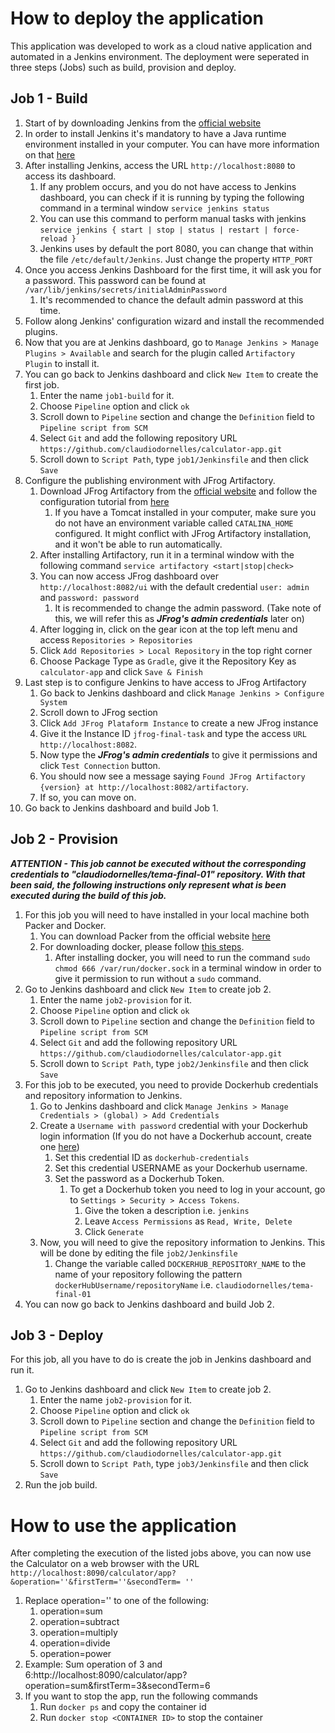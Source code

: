 # How to deploy the application
This application was developed to work as a cloud native application and automated in a Jenkins environment.
The deployment were seperated in three steps (Jobs) such as build, provision and deploy.
## Job 1 - Build
1. Start of by downloading Jenkins from the [official website](https://www.jenkins.io/download/)
2. In order to install Jenkins it's mandatory to have a Java runtime environment installed in your computer. You can have more information on that [here](https://www.jenkins.io/doc/book/installing/)
3. After installing Jenkins, access the URL `http://localhost:8080` to access its dashboard.
   1. If any problem occurs, and you do not have access to Jenkins dashboard, you can check if it is running by typing the following command in a terminal window `service jenkins status`
   2. You can use this command to perform manual tasks with jenkins `service jenkins { start | stop | status | restart | force-reload }`
   3. Jenkins uses by default the port 8080, you can change that within the file `/etc/default/Jenkins`. Just change the property `HTTP_PORT`
4. Once you access Jenkins Dashboard for the first time, it will ask you for a password. This password can be found at `/var/lib/jenkins/secrets/initialAdminPassword`
   1. It's recommended to chance the default admin password at this time.
5. Follow along Jenkins' configuration wizard and install the recommended plugins.
6. Now that you are at Jenkins dashboard, go to `Manage Jenkins > Manage Plugins > Available` and search for the plugin called `Artifactory Plugin` to install it.
7. You can go back to Jenkins dashboard and click `New Item` to create the first job.
   1. Enter the name `job1-build` for it.
   2. Choose `Pipeline` option and click `ok`
   3. Scroll down to `Pipeline` section and change the `Definition` field to `Pipeline script from SCM`
   4. Select `Git` and add the following repository URL `https://github.com/claudiodornelles/calculator-app.git`
   5. Scroll down to `Script Path`, type `job1/Jenkinsfile` and then click `Save`
8. Configure the publishing environment with JFrog Artifactory.
   1. Download JFrog Artifactory from the [official website](https://jfrog.com/download-jfrog-platform/) and follow the configuration tutorial from [here](https://www.jfrog.com/confluence/display/JFROG/Installing+Artifactory)
      1. If you have a Tomcat installed in your computer, make sure you do not have an environment variable called `CATALINA_HOME` configured. It might conflict with JFrog Artifactory installation, and it won't be able to run automatically.
   2. After installing Artifactory, run it in a terminal window with the following command `service artifactory <start|stop|check>`
   3. You can now access JFrog dashboard over `http://localhost:8082/ui` with the default credential `user: admin` and `password: password`
      1. It is recommended to change the admin password. (Take note of this, we will refer this as **_JFrog's admin credentials_** later on)
   4. After logging in, click on the gear icon at the top left menu and access `Repositories > Repositories`
   5. Click `Add Repositories > Local Repository` in the top right corner
   6. Choose Package Type as `Gradle`, give it the Repository Key as `calculator-app` and click `Save & Finish`
9. Last step is to configure Jenkins to have access to JFrog Artifactory
   1. Go back to Jenkins dashboard and click `Manage Jenkins > Configure System`
   2. Scroll down to JFrog section
   3. Click `Add JFrog Plataform Instance` to create a new JFrog instance
   4. Give it the Instance ID `jfrog-final-task` and type the access `URL http://localhost:8082`.
   5. Now type the **_JFrog's admin credentials_** to give it permissions and click `Test Connection` button.
   6. You should now see a message saying `Found JFrog Artifactory {version} at http://localhost:8082/artifactory`.
   7. If so, you can move on.
10. Go back to Jenkins dashboard and build Job 1.
## Job 2 - Provision
**_ATTENTION - This job cannot be executed without the corresponding credentials to "claudiodornelles/tema-final-01" repository. With that been said, the following instructions only represent what is been executed during the build of this job._**
1. For this job you will need to have installed in your local machine both Packer and Docker. 
   1. You can download Packer from the official website [here](https://learn.hashicorp.com/tutorials/packer/get-started-install-cli)
   2. For downloading docker, please follow [this steps](https://docs.docker.com/engine/install/).
      1. After installing docker, you will need to run the command `sudo chmod 666 /var/run/docker.sock` in a terminal window in order to give it permission to run without a `sudo` command.
2. Go to Jenkins dashboard and click `New Item` to create job 2.
    1. Enter the name `job2-provision` for it.
    2. Choose `Pipeline` option and click `ok`
    3. Scroll down to `Pipeline` section and change the `Definition` field to `Pipeline script from SCM`
    4. Select `Git` and add the following repository URL `https://github.com/claudiodornelles/calculator-app.git`
    5. Scroll down to `Script Path`, type `job2/Jenkinsfile` and then click `Save`
3. For this job to be executed, you need to provide Dockerhub credentials and repository information to Jenkins.
   1. Go to Jenkins dashboard and click `Manage Jenkins > Manage Credentials > (global) > Add Credentials`
   2. Create a `Username with password` credential with your Dockerhub login information (If you do not have a Dockerhub account, create one [here](https://hub.docker.com/signup))
      1. Set this credential ID as `dockerhub-credentials`
      2. Set this credential USERNAME as your Dockerhub username.
      3. Set the password as a Dockerhub Token.
         1. To get a Dockerhub token you need to log in your account, go to `Settings > Security > Access Tokens`.
            1. Give the token a description i.e. `jenkins`
            2. Leave `Access Permissions` as `Read, Write, Delete`
            3. Click `Generate`
   3. Now, you will need to give the repository information to Jenkins. This will be done by editing the file `job2/Jenkinsfile`
      1. Change the variable called `DOCKERHUB_REPOSITORY_NAME` to the name of your repository following the pattern `dockerHubUsername/repositoryName` i.e. `claudiodornelles/tema-final-01`
4. You can now go back to Jenkins dashboard and build Job 2.
## Job 3 - Deploy
For this job, all you have to do is create the job in Jenkins dashboard and run it.
1. Go to Jenkins dashboard and click `New Item` to create job 2.
   1. Enter the name `job2-provision` for it.
   2. Choose `Pipeline` option and click `ok`
   3. Scroll down to `Pipeline` section and change the `Definition` field to `Pipeline script from SCM`
   4. Select `Git` and add the following repository URL `https://github.com/claudiodornelles/calculator-app.git`
   5. Scroll down to `Script Path`, type `job3/Jenkinsfile` and then click `Save`
2. Run the job build.

# How to use the application
After completing the execution of the listed jobs above, you can now use the Calculator on a web browser with the URL `http://localhost:8090/calculator/app?&operation=''&firstTerm=''&secondTerm= ''`
1. Replace operation='' to one of the following:
   1. operation=sum
   2. operation=subtract
   3. operation=multiply
   4. operation=divide
   5. operation=power
2. Example: Sum operation of 3 and 6:http://localhost:8090/calculator/app?operation=sum&firstTerm=3&secondTerm=6
3. If you want to stop the app, run the following commands
   1. Run `docker ps` and copy the container id
   2. Run `docker stop <CONTAINER ID>` to stop the container
